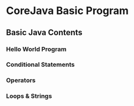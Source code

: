 # CoreJava Basic Program
## Basic Java Contents
### Hello World Program
### Conditional Statements
### Operators
### Loops & Strings

